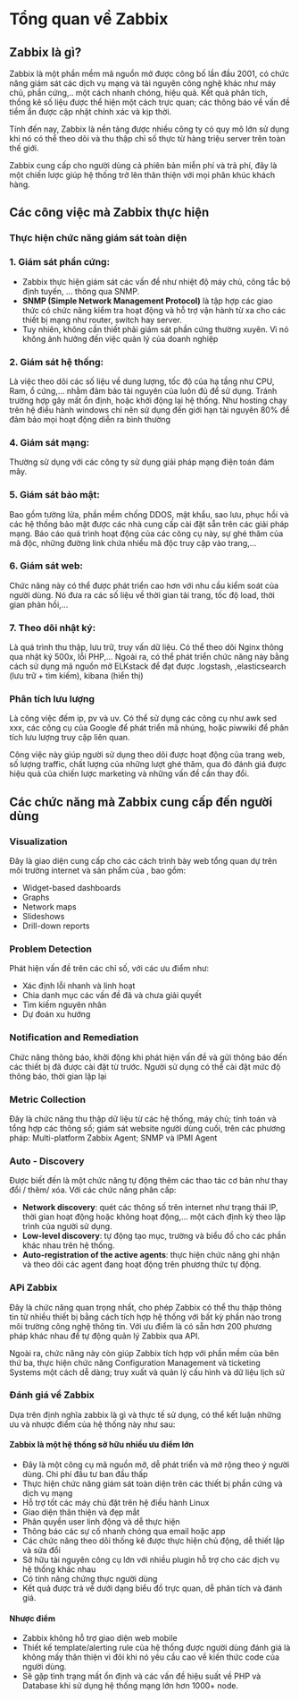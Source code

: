 # Tổng quan về Zabbix

## Zabbix là gì?
Zabbix là một phần mềm mã nguồn mở được công bố lần đầu 2001, có chức năng giám sát các dịch vụ mạng và  tài nguyên công nghệ khác như máy chủ, phần cứng,.. một cách nhanh chóng, hiệu quả. Kết quả phân tích, thống kê số liệu được thể hiện một cách trực quan; các thông báo về vấn đề tiềm ẩn được cập nhật chính xác và kịp thời. 

Tính đến nay, Zabbix là nền tảng được nhiều công ty có quy mô lớn sử dụng khi nó có thể theo dõi và thu thập chỉ số thực từ hàng triệu server trên toàn thế giới. 

Zabbix cung cấp cho người dùng cả phiên bản miễn phí và trả phí, đây là một chiến lược giúp hệ thống trở lên thân thiện với mọi phân khúc khách hàng. 

## Các công việc mà Zabbix thực hiện
### Thực hiện chức năng giám sát toàn diện
### 1. Giám sát phần cứng:
- Zabbix thực hiện giám sát các vấn đề như nhiệt độ máy chủ, công tắc bộ định tuyến, ... thông qua SNMP.
- **SNMP (Simple Network Management Protocol)** là tập hợp các giao thức có chức năng kiểm tra hoạt động và hỗ trợ vận hành từ xa cho các thiết bị mạng như router, switch hay server.
- Tuy nhiên, không cần thiết phải giám sát phần cứng thường xuyên. Vì nó không ảnh hưởng đến việc quản lý của doanh nghiệp

### 2. Giám sát hệ thống:
Là việc theo dõi các số liệu về dung lượng, tốc độ của hạ tầng như CPU, Ram, ổ cứng,... nhằm đảm bảo tài nguyên của  luôn đủ để sử dụng. Tránh trường hợp gây mất ổn định, hoặc khởi động lại hệ thống. Như hosting chạy trên hệ điều hành windows chỉ nên sử dụng đến giới hạn tài nguyên 80% để đảm bảo mọi hoạt động diễn ra bình thường

### 4. Giám sát mạng:
Thường sử dụng với các công ty sử dụng giải pháp mạng điện toán đám mây. 

### 5. Giám sát bảo mật:
Bao gồm tường lửa, phần mềm chống DDOS, mật khẩu, sao lưu, phục hồi và các hệ thống bảo mật được các nhà cung cấp cài đặt sẵn trên các giải pháp mạng. Báo cáo quá trình hoạt động của các công cụ này, sự ghé thăm của mã độc, những đường link chứa nhiều mã độc truy cập vào trang,... 

### 6. Giám sát web:
Chức năng này có thể được phát triển cao hơn với nhu cầu kiểm soát của người dùng. Nó đưa ra các số liệu về thời gian tải trang, tốc độ load, thời gian phản hồi,... 

### 7. Theo dõi nhật ký: 
Là quá trình thu thập, lưu trữ, truy vấn dữ liệu. Có thể theo dõi Nginx thông qua nhật ký 500x, lỗi PHP,... Ngoài ra, có thể phát triển chức năng này bằng cách sử dụng mã nguồn mở ELKstack để đạt được .logstash, ,elasticsearch (lưu trữ + tìm kiếm), kibana (hiển thị)

### Phân tích lưu lượng 
Là công việc đếm ip, pv và uv. Có thể sử dụng các công cụ như awk sed xxx, các công cụ của Google để phát triển mã nhúng, hoặc piwwiki để phân tích lưu lượng truy cập liên quan. 

Công việc này giúp người sử dụng theo dõi được hoạt động của trang web, số lượng traffic, chất lượng của những lượt ghé thăm, qua đó đánh giá được hiệu quả của chiến lược marketing và những vấn đề cần thay đổi. 

## Các chức năng mà Zabbix cung cấp đến người dùng
### Visualization
Đây là giao diện cung cấp cho  các cách trình bày web tổng quan dự trên môi trường internet và sản phẩm của , bao gồm:
- Widget-based dashboards
- Graphs
- Network maps
- Slideshows
- Drill-down reports

### Problem Detection 
Phát hiện vấn đề trên các chỉ số, với các ưu điểm như: 
- Xác định lỗi nhanh và linh hoạt 
- Chia danh mục các vấn đề đã và chưa giải quyết
- Tìm kiếm nguyên nhân 
- Dự đoán xu hướng 

### Notification and Remediation
Chức năng thông báo, khởi động khi phát hiện vấn đề và gửi thông báo đến các thiết bị đã được cài đặt từ trước. Người sử dụng có thể cài đặt mức độ thông báo, thời gian lặp lại

### Metric Collection 
Đây là chức năng thu thập dữ liệu từ các hệ thống, máy chủ; tính toán và tổng hợp các thông số; giám sát website người dùng cuối, trên các phương pháp:  Multi-platform Zabbix Agent; SNMP và IPMI Agent

### Auto - Discovery
Được biết đến là một chức năng tự động thêm các thao tác cơ bản như thay đổi / thêm/ xóa. Với các chức năng phân cấp:
- **Network discovery**: quét các thông số trên internet như trạng thái IP, thời gian hoạt động hoặc không hoạt động,... một cách định kỳ theo lập trình của người sử dụng.
- **Low-level discovery**: tự động tạo mục, trường và biểu đồ cho các phần khác nhau trên hệ thống. 
- **Auto-registration of the active agents**: thực hiện chức năng ghi nhận và theo dõi các agent đang hoạt động trên phương thức tự động.

### APi Zabbix
Đây là chức năng quan trọng nhất, cho phép Zabbix có thể thu thập thông tin từ nhiều thiết bị bằng cách tích hợp hệ thống với bất kỳ phần nào trong môi trường công nghệ thông tin. Với ưu điểm là có sẵn hơn 200 phương pháp khác nhau để tự động quản lý Zabbix qua API.

Ngoài ra, chức năng này còn giúp Zabbix tích hợp với phần mềm của bên thứ ba, thực hiện chức năng Configuration Management và ticketing Systems một cách dễ dàng; truy xuất và quản lý cấu hình và dữ liệu lịch sử 

### Đánh giá về Zabbix
Dựa trên định nghĩa zabbix là  gì và thực tế sử dụng, có thể kết luận những ưu và nhược điểm của hệ thống này như sau:

#### Zabbix là một hệ thống sở hữu nhiều ưu điểm lớn
- Đây là một công cụ mã nguồn mở, dễ phát triển và mở rộng theo ý người dùng. Chi phí đầu tư ban đầu thấp
- Thực hiện chức năng giám sát toàn diện trên các thiết bị phần cứng và dịch vụ mạng 
- Hỗ trợ tốt các máy chủ đặt trên hệ điều hành Linux
- Giao diện thân thiện và đẹp mắt
- Phân quyền user linh động và dễ thực hiện 
- Thông báo các sự cố nhanh chóng qua email hoặc app
- Các chức năng theo dõi thống kê được thực hiện chủ động, dễ thiết lập và sửa đổi
- Sở hữu tài nguyên công cụ lớn với nhiều plugin hỗ trợ cho các dịch vụ hệ thống khác nhau
- Có tính năng chứng thực người dùng 
- Kết quả được trả về dưới dạng biểu đồ trực quan, dễ phân tích và đánh giá. 

#### Nhược điểm 
- Zabbix không hỗ trợ giao diện web mobile 
- Thiết kế template/alerting rule của hệ thống được người dùng đánh giá là không mấy thân thiện vì đôi khi nó yêu cầu cao về kiến thức code của người dùng.
- Sẽ gặp tình trạng mất ổn định và các vấn đề hiệu suất về PHP và Database khi sử dụng hệ thống mạng lớn hơn 1000+ node.
